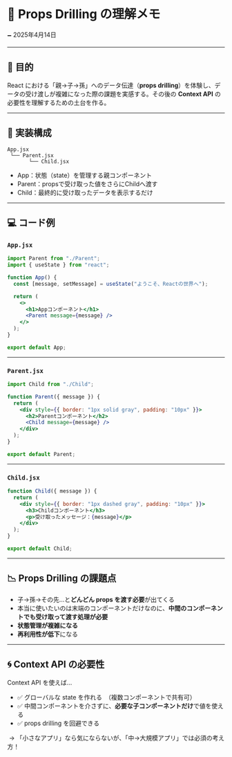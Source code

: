 # 🧹 Props Drilling の理解メモ  
🗕 2025年4月14日  

---

## 🌟 目的

React における「親→子→孫」へのデータ伝達（**props drilling**）を体験し、データの受け渡しが複雑になった際の課題を実感する。その後の **Context API** の必要性を理解するための土台を作る。

---

## 🔁 実装構成

```
App.jsx
 └── Parent.jsx
       └── Child.jsx
```

- App：状態（state）を管理する親コンポーネント
- Parent：propsで受け取った値をさらにChildへ渡す
- Child：最終的に受け取ったデータを表示するだけ

---

## 💻 コード例

### `App.jsx`

```jsx
import Parent from "./Parent";
import { useState } from "react";

function App() {
  const [message, setMessage] = useState("ようこそ、Reactの世界へ");

  return (
    <>
      <h1>Appコンポーネント</h1>
      <Parent message={message} />
    </>
  );
}

export default App;
```

---

### `Parent.jsx`

```jsx
import Child from "./Child";

function Parent({ message }) {
  return (
    <div style={{ border: "1px solid gray", padding: "10px" }}>
      <h2>Parentコンポーネント</h2>
      <Child message={message} />
    </div>
  );
}

export default Parent;
```

---

### `Child.jsx`

```jsx
function Child({ message }) {
  return (
    <div style={{ border: "1px dashed gray", padding: "10px" }}>
      <h3>Childコンポーネント</h3>
      <p>受け取ったメッセージ：{message}</p>
    </div>
  );
}

export default Child;
```

---

## 📉 Props Drilling の課題点

- 子→孫→その先...と**どんどん props を渡す必要**が出てくる
- 本当に使いたいのは末端のコンポーネントだけなのに、**中間のコンポーネントでも受け取って渡す処理が必要**
- **状態管理が複雑になる**
- **再利用性が低下**になる

---

## 🌀 Context API の必要性

Context API を使えば...

- ✅ グローバルな state を作れる　（複数コンポーネントで共有可）
- ✅ 中間コンポーネントを介さずに、**必要な子コンポーネントだけ**で値を使える
- ✅ props drilling を回避できる

️ → 「小さなアプリ」なら気にならないが、「中→大規模アプリ」では必須の考え方！

